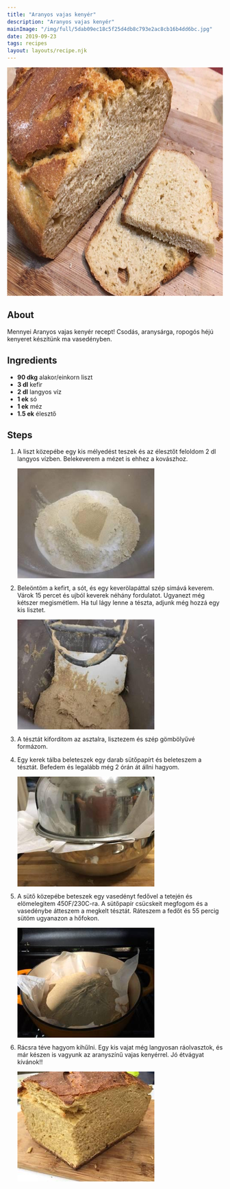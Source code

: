 ```yaml
---
title: "Aranyos vajas kenyér"
description: "Aranyos vajas kenyér"
mainImage: "/img/full/5dab09ec18c5f25d4db8c793e2ac8cb16b4dd6bc.jpg"
date: 2019-09-23
tags: recipes
layout: layouts/recipe.njk
---
```

                        
<p align="center"><a href="https://cookpad.com/hu/receptek/10694410-aranyos-vajas-kenyer" rel="Recipe source page"><img width="751" height="532" src="/img/full/5dab09ec18c5f25d4db8c793e2ac8cb16b4dd6bc.jpg"/></a></p>

## About
Mennyei Aranyos vajas kenyér recept! Csodás, aranysárga, ropogós héjú kenyeret készítünk ma vasedényben.

>  

## Ingredients
* **90 dkg** alakor/einkorn liszt
* **3 dl** kefir
* **2 dl** langyos víz
* **1 ek** só
* **1 ek** méz
* **1.5 ek** élesztő

## Steps

1. A liszt közepébe egy kis mélyedést teszek és az élesztőt feloldom 2 dl langyos vízben. Belekeverem a mézet is ehhez a kovászhoz.
 
    <p><img width="320" height="256" align="left" src="/img/full/66a691e142d4178145b1b08ef96b7f526248d492.jpg"/></p><div style="clear: both"/>

2. Beleöntöm a kefirt, a sót, és egy keverölapáttal szép simává keverem. Várok 15 percet és ujból keverek néhány fordulatot. Ugyanezt még kétszer megismétlem. Ha tul lágy lenne a tészta, adjunk még hozzá egy kis lisztet.
 
    <p><img width="320" height="256" align="left" src="/img/full/660003b55927b79a5f2c0635320601700c0b06af.jpg"/></p><div style="clear: both"/>

3. A tésztát kiforditom az asztalra, lisztezem és szép gömbölyűvé formázom.
 
    <div style="clear: both"/>

4. Egy kerek tálba beleteszek egy darab sütőpapírt és beleteszem a tésztát. Befedem és legalább még 2 órán át állni hagyom.
 
    <p><img width="320" height="256" align="left" src="/img/full/5a62ca2b1e921f3fd5d6b88d9519078fe879ca73.jpg"/></p><div style="clear: both"/>

5. A sütő közepébe beteszek egy vasedényt fedővel a tetején és elömelegitem 450F/230C-ra. A sütőpapír csücskeit megfogom és a vasedénybe átteszem a megkelt tésztát. Ráteszem a fedőt és 55 percig sütöm ugyanazon a hőfokon.
 
    <p><img width="320" height="256" align="left" src="/img/full/eb92f2d81fa11afe83053e667e2ee88d8f8834d7.jpg"/></p><div style="clear: both"/>

6. Rácsra téve hagyom kihűlni. Egy kis vajat még langyosan ráolvasztok, és már készen is vagyunk az aranyszínű vajas kenyérrel. Jó étvágyat kívánok!!
 
    <p><img width="320" height="256" align="left" src="/img/full/b10c442b2d25b356960f5f0a7e20d809336030c2.jpg"/></p><div style="clear: both"/>

